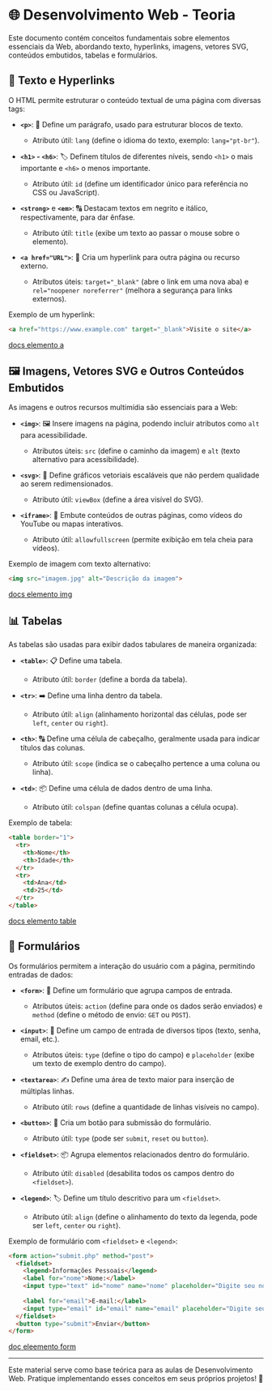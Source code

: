 # 🌐 Desenvolvimento Web - Teoria

Este documento contém conceitos fundamentais sobre elementos essenciais da Web, abordando texto, hyperlinks, imagens, vetores SVG, conteúdos embutidos, tabelas e formulários.

## 📝 Texto e Hyperlinks

O HTML permite estruturar o conteúdo textual de uma página com diversas tags:

- **`<p>`**: 📝 Define um parágrafo, usado para estruturar blocos de texto.
  - Atributo útil: `lang` (define o idioma do texto, exemplo: `lang="pt-br"`).

- **`<h1>` - `<h6>`**: 🏷️ Definem títulos de diferentes níveis, sendo `<h1>` o mais importante e `<h6>` o menos importante.
  - Atributo útil: `id` (define um identificador único para referência no CSS ou JavaScript).

- **`<strong>`** e **`<em>`**: 🔠 Destacam textos em negrito e itálico, respectivamente, para dar ênfase.
  - Atributo útil: `title` (exibe um texto ao passar o mouse sobre o elemento).

- **`<a href="URL">`**: 🔗 Cria um hyperlink para outra página ou recurso externo.
  - Atributos úteis: `target="_blank"` (abre o link em uma nova aba) e `rel="noopener noreferrer"` (melhora a segurança para links externos).

Exemplo de um hyperlink:

```html
<a href="https://www.example.com" target="_blank">Visite o site</a>
```
[docs elemento a](https://developer.mozilla.org/pt-BR/docs/Web/HTML/Element/a)

## 🖼️ Imagens, Vetores SVG e Outros Conteúdos Embutidos

As imagens e outros recursos multimídia são essenciais para a Web:

- **`<img>`**: 🖼️ Insere imagens na página, podendo incluir atributos como `alt` para acessibilidade.
  - Atributos úteis: `src` (define o caminho da imagem) e `alt` (texto alternativo para acessibilidade).

- **`<svg>`**: 📐 Define gráficos vetoriais escaláveis que não perdem qualidade ao serem redimensionados.
  - Atributo útil: `viewBox` (define a área visível do SVG).

- **`<iframe>`**: 🎥 Embute conteúdos de outras páginas, como vídeos do YouTube ou mapas interativos.
  - Atributo útil: `allowfullscreen` (permite exibição em tela cheia para vídeos).

Exemplo de imagem com texto alternativo:

```html
<img src="imagem.jpg" alt="Descrição da imagem">
```
[docs elemento img](https://developer.mozilla.org/pt-BR/docs/Web/HTML/Element/img)

## 📊 Tabelas

As tabelas são usadas para exibir dados tabulares de maneira organizada:

- **`<table>`**: 📋 Define uma tabela.
  - Atributo útil: `border` (define a borda da tabela).

- **`<tr>`**: ➡️ Define uma linha dentro da tabela.
  - Atributo útil: `align` (alinhamento horizontal das células, pode ser `left`, `center` ou `right`).

- **`<th>`**: 🔠 Define uma célula de cabeçalho, geralmente usada para indicar títulos das colunas.
  - Atributo útil: `scope` (indica se o cabeçalho pertence a uma coluna ou linha).

- **`<td>`**: 📦 Define uma célula de dados dentro de uma linha.
  - Atributo útil: `colspan` (define quantas colunas a célula ocupa).

Exemplo de tabela:

```html
<table border="1">
  <tr>
    <th>Nome</th>
    <th>Idade</th>
  </tr>
  <tr>
    <td>Ana</td>
    <td>25</td>
  </tr>
</table>
```
[docs elemento table](https://developer.mozilla.org/pt-BR/docs/Web/HTML/Element/table)

## 📝 Formulários

Os formulários permitem a interação do usuário com a página, permitindo entradas de dados:

- **`<form>`**: 📝 Define um formulário que agrupa campos de entrada.
  - Atributos úteis: `action` (define para onde os dados serão enviados) e `method` (define o método de envio: `GET` ou `POST`).

- **`<input>`**: 📌 Define um campo de entrada de diversos tipos (texto, senha, email, etc.).
  - Atributos úteis: `type` (define o tipo do campo) e `placeholder` (exibe um texto de exemplo dentro do campo).

- **`<textarea>`**: ✍️ Define uma área de texto maior para inserção de múltiplas linhas.
  - Atributo útil: `rows` (define a quantidade de linhas visíveis no campo).

- **`<button>`**: 🔘 Cria um botão para submissão do formulário.
  - Atributo útil: `type` (pode ser `submit`, `reset` ou `button`).

- **`<fieldset>`**: 📦 Agrupa elementos relacionados dentro do formulário.
  - Atributo útil: `disabled` (desabilita todos os campos dentro do `<fieldset>`).

- **`<legend>`**: 🏷️ Define um título descritivo para um `<fieldset>`.
  - Atributo útil: `align` (define o alinhamento do texto da legenda, pode ser `left`, `center` ou `right`).

Exemplo de formulário com `<fieldset>` e `<legend>`:

```html
<form action="submit.php" method="post">
  <fieldset>
    <legend>Informações Pessoais</legend>
    <label for="nome">Nome:</label>
    <input type="text" id="nome" name="nome" placeholder="Digite seu nome">
    
    <label for="email">E-mail:</label>
    <input type="email" id="email" name="email" placeholder="Digite seu e-mail">
  </fieldset>
  <button type="submit">Enviar</button>
</form>
```
[doc eleemento form](https://developer.mozilla.org/en-US/docs/Web/HTML/Element/form)

---

Este material serve como base teórica para as aulas de Desenvolvimento Web. Pratique implementando esses conceitos em seus próprios projetos! 🚀
